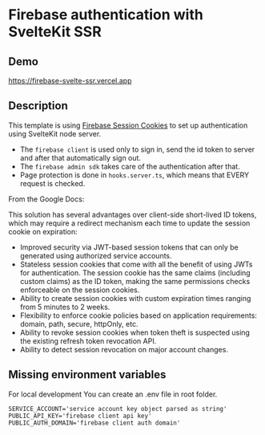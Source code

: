 # Firebase authentication with SvelteKit SSR

## Demo
https://firebase-svelte-ssr.vercel.app

## Description

This template is using [Firebase Session Cookies](https://firebase.google.com/docs/auth/admin/manage-cookies) to set up authentication using SvelteKit node server.

- The `firebase client` is used only to sign in, send the id token to server and after that automatically sign out.
- The `firebase admin sdk` takes care of the authentication after that.
- Page protection is done in `hooks.server.ts`, which means that EVERY request is checked.

From the Google Docs:

This solution has several advantages over client-side short-lived ID tokens, which may require a redirect mechanism each time to update the session cookie on expiration:

- Improved security via JWT-based session tokens that can only be generated using authorized service accounts.
- Stateless session cookies that come with all the benefit of using JWTs for authentication. The session cookie has the same claims (including custom claims) as the ID token, making the same permissions checks enforceable on the session cookies.
- Ability to create session cookies with custom expiration times ranging from 5 minutes to 2 weeks.
- Flexibility to enforce cookie policies based on application requirements: domain, path, secure, httpOnly, etc.
- Ability to revoke session cookies when token theft is suspected using the existing refresh token revocation API.
- Ability to detect session revocation on major account changes.

## Missing environment variables

For local development You can create an .env file in root folder.

```
SERVICE_ACCOUNT='service account key object parsed as string'
PUBLIC_API_KEY='firebase client api key'
PUBLIC_AUTH_DOMAIN='firebase client auth domain'
```
